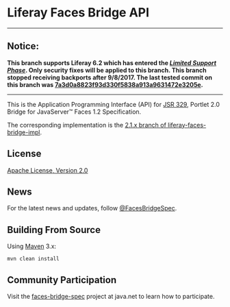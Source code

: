 # Liferay Faces Bridge API

---

## Notice:

**This branch supports Liferay 6.2 which has entered the [*Limited Support Phase*](https://www.liferay.com/subscription-services/end-of-life/liferay-portal). Only security fixes will be applied to this branch. This branch stopped receiving backports after 9/8/2017. The last tested commit on this branch was [7a3d0a8823f93d330f5838a913a9631472e3205e](https://github.com/liferay/liferay-faces-bridge-api/commit/7a3d0a8823f93d330f5838a913a9631472e3205e).**

---

This is the Application Programming Interface (API) for [JSR 329](https://www.jcp.org/en/jsr/detail?id=329), Portlet 2.0
Bridge for JavaServer&trade; Faces 1.2 Specification.

The corresponding implementation is the
[2.1.x branch of liferay-faces-bridge-impl](https://github.com/liferay/liferay-faces-bridge-impl/tree/2.1.x).

## License

[Apache License, Version 2.0](http://www.apache.org/licenses/LICENSE-2.0)

## News

For the latest news and updates, follow [@FacesBridgeSpec](https://twitter.com/FacesBridgeSpec).

## Building From Source

Using [Maven](https://maven.apache.org/) 3.x:

	mvn clean install

## Community Participation

Visit the [faces-bridge-spec](https://java.net/projects/faces-bridge-spec) project at java.net to learn how to
participate.